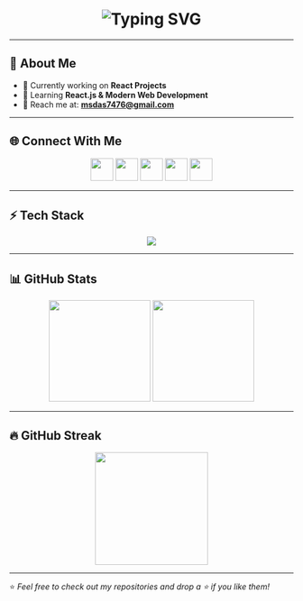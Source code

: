 <!-- Banner / Header -->
<h1 align="center">
  <img src="https://readme-typing-svg.herokuapp.com?font=Fira+Code&size=30&pause=1000&color=00F7FF&center=true&vCenter=true&width=500&lines=Hi+%F0%9F%91%8B%2C+I'm+Madhusudan+Das;Frontend+Developer+from+India;React+%7C+JavaScript+%7C+Web+Dev" alt="Typing SVG" />
</h1>

---

## 🖤 About Me  

- 🔭 Currently working on **React Projects**  
- 🌱 Learning **React.js & Modern Web Development**  
- 💌 Reach me at: **msdas7476@gmail.com**  

---

## 🌐 Connect With Me  

<p align="center">
<a href="https://twitter.com/x_dasmlengr" target="blank"><img src="https://skillicons.dev/icons?i=twitter" height="40"/></a>
<a href="https://linkedin.com/in/madhusudan-das-23cs8072" target="blank"><img src="https://skillicons.dev/icons?i=linkedin" height="40"/></a>
<a href="https://instagram.com/msdas7476" target="blank"><img src="https://skillicons.dev/icons?i=instagram" height="40"/></a>
<a href="https://www.leetcode.com/msdas7476" target="blank"><img src="https://skillicons.dev/icons?i=leetcode" height="40"/></a>
<a href="https://auth.geeksforgeeks.org/user/msdas6w39" target="blank"><img src="https://img.icons8.com/color/48/000000/GeeksforGeeks.png" height="40"/></a>
</p>

---

## ⚡ Tech Stack  

<p align="center">
<img src="https://skillicons.dev/icons?i=html,css,js,react,nodejs,python,c,cpp,mysql,git,linux,figma,bash,postman,sass" />
</p>

---

## 📊 GitHub Stats  

<p align="center">
  <img src="https://github-readme-stats.vercel.app/api?username=heyiammsdas&show_icons=true&theme=radical&hide_border=true" height="180"/>
  <img src="https://github-readme-stats.vercel.app/api/top-langs?username=heyiammsdas&layout=compact&theme=radical&hide_border=true" height="180"/>
</p>

---

## 🔥 GitHub Streak  

<p align="center">
  <img src="https://streak-stats.demolab.com?user=heyiammsdas&theme=radical&hide_border=true" height="200"/>
</p>

---

⭐️ *Feel free to check out my repositories and drop a ⭐ if you like them!*  
